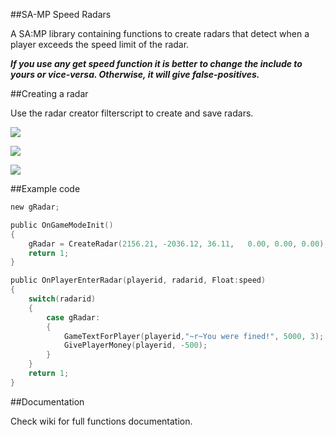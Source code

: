 ##SA-MP Speed Radars

A SA:MP library containing functions to create radars that detect when a player exceeds the speed limit of the radar.

***If you use any get speed function it is better to change the include to yours or vice-versa. Otherwise, it will give false-positives.***

##Creating a radar

Use the radar creator filterscript to create and save radars.

![](https://sc-cdn.scaleengine.net/i/316f349dbffc7cd615e66819c38c499c.jpg)

![](https://sc-cdn.scaleengine.net/i/7f8ce6bb40266c65ca1e7a8dc47bbde4.jpg)

![](https://sc-cdn.scaleengine.net/i/ad6beffd219e49eaf56a057165c1e231.jpg)

##Example code

```c
new gRadar;

public OnGameModeInit()
{
    gRadar = CreateRadar(2156.21, -2036.12, 36.11,   0.00, 0.00, 0.00);
    return 1;
}

public OnPlayerEnterRadar(playerid, radarid, Float:speed)
{
    switch(radarid)
    {
        case gRadar:
        {
            GameTextForPlayer(playerid,"~r~You were fined!", 5000, 3);
            GivePlayerMoney(playerid, -500);
        }
    }
    return 1;
}
```

##Documentation

Check wiki for full functions documentation.
